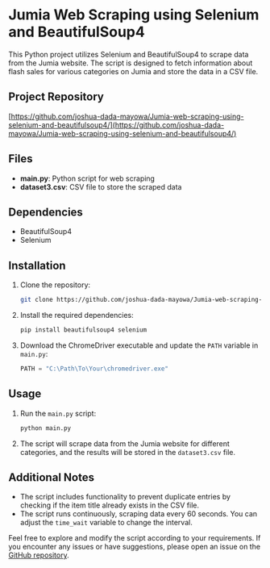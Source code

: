 # Jumia Web Scraping using Selenium and BeautifulSoup4

This Python project utilizes Selenium and BeautifulSoup4 to scrape data from the Jumia website. The script is designed to fetch information about flash sales for various categories on Jumia and store the data in a CSV file.

## Project Repository
[https://github.com/joshua-dada-mayowa/Jumia-web-scraping-using-selenium-and-beautifulsoup4/](https://github.com/joshua-dada-mayowa/Jumia-web-scraping-using-selenium-and-beautifulsoup4/)

## Files
- **main.py**: Python script for web scraping
- **dataset3.csv**: CSV file to store the scraped data

## Dependencies
- BeautifulSoup4
- Selenium

## Installation
1. Clone the repository:
   ```bash
   git clone https://github.com/joshua-dada-mayowa/Jumia-web-scraping-using-selenium-and-beautifulsoup4.git
   ```
2. Install the required dependencies:
   ```bash
   pip install beautifulsoup4 selenium
   ```
3. Download the ChromeDriver executable and update the `PATH` variable in `main.py`:
   ```python
   PATH = "C:\Path\To\Your\chromedriver.exe"
   ```

## Usage
1. Run the `main.py` script:
   ```bash
   python main.py
   ```
2. The script will scrape data from the Jumia website for different categories, and the results will be stored in the `dataset3.csv` file.

## Additional Notes
- The script includes functionality to prevent duplicate entries by checking if the item title already exists in the CSV file.
- The script runs continuously, scraping data every 60 seconds. You can adjust the `time_wait` variable to change the interval.

Feel free to explore and modify the script according to your requirements. If you encounter any issues or have suggestions, please open an issue on the [GitHub repository](https://github.com/joshua-dada-mayowa/Jumia-web-scraping-using-selenium-and-beautifulsoup4/issues).
